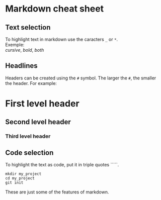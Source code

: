 # Markdown cheat sheet  

## Text selection  

To highlight text in markdown use the caracters `_` or `*`.  
Exemple:  
_cursive_, *bold*, _*both*_  

## Headlines

Headers can be created using the `#` symbol. The larger the `#`,
the smaller the header. For example:

# First level header
## Second level header
### Third level header

## Code selection

To highlight the text as code, put it in triple quotes `````.

```
mkdir my_project
cd my_project
git init
```
These are just some of the features of markdown.

